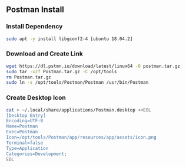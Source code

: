## Postman Install
### Install Dependency
```sh
sudo apt -y install libgconf2-4 [ubuntu 18.04.2]
```

### Download and Create Link
```sh
wget https://dl.pstmn.io/download/latest/linux64 -O postman.tar.gz
sudo tar -xzf Postman.tar.gz -C /opt/tools
rm Postman.tar.gz
sudo ln -s /opt/tools/Postman/Postman /usr/bin/Postman
```
### Create Desktop Icon
```sh
cat > ~/.local/share/applications/Postman.desktop <<EOL
[Desktop Entry]
Encoding=UTF-8
Name=Postman
Exec=Postman
Icon=/opt/tools/Postman/app/resources/app/assets/icon.png
Terminal=false
Type=Application
Categories=Development;
EOL
```
